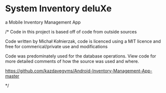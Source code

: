 # System Inventory deluXe
 a Mobile Inventory Management App
 
/*
 Code in this project is based off of code from outside sources

  Code written by Michał Kołnierzak, code is licenced using a MIT licence
  and free for commerical/private use and modifications

  Code was predominately used for the database operations. View code for more
  detailed comments of how the source was used and where. 

  https://github.com/kazdavegyms/Android-Inventory-Management-App-master
  
 */
